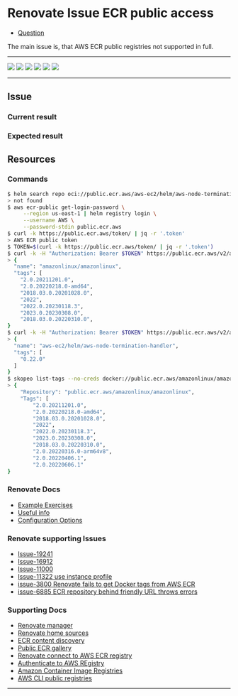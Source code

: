 # Renovate Issue ECR public access

- [Question]()

The main issue is, that AWS ECR public registries not supported in full.

---

![](https://img.shields.io/github/commit-activity/m/ik-workshop/renovate-issue-ecr-public-access)
![](https://img.shields.io/github/last-commit/ik-workshop/renovate-issue-ecr-public-access)
[![](https://img.shields.io/github/license/ivankatliarchuk/.github)](https://github.com/ivankatliarchuk/.github/LICENCE)
[![](https://img.shields.io/github/languages/code-size/ik-workshop/renovate-issue-ecr-public-access)](https://github.com/ik-workshop/renovate-issue-ecr-public-access)
[![](https://img.shields.io/github/repo-size/ik-workshop/renovate-issue-ecr-public-access)](https://github.com/ik-workshop/renovate-issue-ecr-public-access)
![](https://img.shields.io/github/languages/top/ik-workshop/renovate-issue-ecr-public-access?color=green&logo=markdown&logoColor=blue)

---

## Issue

### Current result

### Expected result

## Resources

### Commands

```sh
$ helm search repo oci://public.ecr.aws/aws-ec2/helm/aws-node-termination-handler --versions
> not found
$ aws ecr-public get-login-password \
     --region us-east-1 | helm registry login \
     --username AWS \
     --password-stdin public.ecr.aws
$ curl -k https://public.ecr.aws/token/ | jq -r '.token'
> AWS ECR public token
$ TOKEN=$(curl -k https://public.ecr.aws/token/ | jq -r '.token')
$ curl -k -H "Authorization: Bearer $TOKEN" https://public.ecr.aws/v2/amazonlinux/amazonlinux/tags/list | jq . | head
> {
  "name": "amazonlinux/amazonlinux",
  "tags": [
    "2.0.20211201.0",
    "2.0.20220218.0-amd64",
    "2018.03.0.20201028.0",
    "2022",
    "2022.0.20230118.3",
    "2023.0.20230308.0",
    "2018.03.0.20220310.0",
}
$ curl -k -H "Authorization: Bearer $TOKEN" https://public.ecr.aws/v2/aws-ec2/helm/aws-node-termination-handler/tags/list | jq . | head
> {
  "name": "aws-ec2/helm/aws-node-termination-handler",
  "tags": [
    "0.22.0"
  ]
}
$ skopeo list-tags --no-creds docker://public.ecr.aws/amazonlinux/amazonlinux
> {
    "Repository": "public.ecr.aws/amazonlinux/amazonlinux",
    "Tags": [
        "2.0.20211201.0",
        "2.0.20220218.0-amd64",
        "2018.03.0.20201028.0",
        "2022",
        "2022.0.20230118.3",
        "2023.0.20230308.0",
        "2018.03.0.20220310.0",
        "2.0.20220316.0-arm64v8",
        "2.0.20220406.1",
        "2.0.20220606.1"
}
```

### Renovate Docs

- [Example Exercises](./examples)
- [Useful info](./docs/Notes.md)
- [Configuration Options](https://docs.renovatebot.com/configuration-options/)

### Renovate supporting Issues

- [Issue-19241](https://github.com/renovatebot/renovate/issues/19241)
- [Issue-16912](https://github.com/renovatebot/renovate/issues/16912)
- [Issue-11000](https://github.com/helm/helm/issues/11000)
- [Issue-11322 use instance profile](https://github.com/renovatebot/renovate/issues/11322)
- [issue-3800 Renovate fails to get Docker tags from AWS ECR](https://github.com/renovatebot/renovate/issues/3800)
- [issue-6885 ECR repository behind friendly URL throws errors](https://github.com/renovatebot/renovate/issues/6885)

### Supporting Docs

- [Renovate manager](https://docs.renovatebot.com/modules/manager/)
- [Renovate home sources](https://github.com/renovatebot/renovate/blob/main/lib/modules/manager/helmv3/artifacts.ts#L36)
- [ECR content discovery](https://github.com/opencontainers/distribution-spec/blob/main/spec.md#content-discovery)
- [Public ECR gallery](https://gallery.ecr.aws/)
- [Renovate connect to AWS ECR registry](https://docs.renovatebot.com/docker/#aws-ecr-amazon-web-services-elastic-container-registry)
- [Authenticate to AWS REgistry](https://docs.aws.amazon.com/eks/latest/userguide/copy-image-to-repository.html)
- [Amazon Container Image Registries](https://docs.aws.amazon.com/eks/latest/userguide/add-ons-images.html)
- [AWS CLI public registries](https://docs.aws.amazon.com/cli/latest/reference/ecr-public/index.html)

---

<!-- resources -->
[template.generate]: https://github.com/ik-workshop/renovate-issue-ecr-public-access/generate
[code-style.badge]: https://img.shields.io/badge/code_style-prettier-ff69b4.svg?style=flat-square
